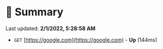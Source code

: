 # 📖 Summary
Last updated: **2/1/2022, 5:28:58 AM**

- `GET` [https://google.com](https://google.com) - **Up** (144ms)
